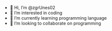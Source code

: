 - 👋 Hi, I’m @zgrUnes02
- 👀 I’m interested in coding
- 🌱 I’m currently learning programming language
- 💞️ I’m looking to collaborate on programming
